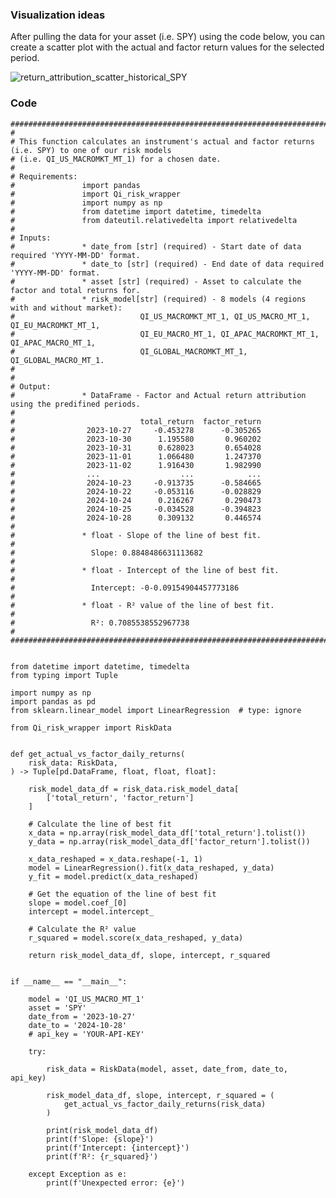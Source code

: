 ### Visualization ideas

After pulling the data for your asset (i.e. SPY) using the code below, you can create a scatter plot with the actual and 
factor return values for the selected period. 

![return_attribution_scatter_historical_SPY](https://github.com/user-attachments/assets/c7211bcd-2cc3-4cb6-8dbd-53ddba20796b)


### Code

    #########################################################################################################
    # 
    # This function calculates an instrument's actual and factor returns (i.e. SPY) to one of our risk models 
    # (i.e. QI_US_MACROMKT_MT_1) for a chosen date.
    #
    # Requirements:
    #               import pandas
    #               import Qi_risk_wrapper
    #               import numpy as np
    #               from datetime import datetime, timedelta
    #               from dateutil.relativedelta import relativedelta
    #
    # Inputs: 
    #               * date_from [str] (required) - Start date of data required 'YYYY-MM-DD' format.
    #               * date_to [str] (required) - End date of data required 'YYYY-MM-DD' format.
    #               * asset [str] (required) - Asset to calculate the factor and total returns for.
    #               * risk_model[str] (required) - 8 models (4 regions with and without market):
    #                            QI_US_MACROMKT_MT_1, QI_US_MACRO_MT_1, QI_EU_MACROMKT_MT_1, 
    #                            QI_EU_MACRO_MT_1, QI_APAC_MACROMKT_MT_1, QI_APAC_MACRO_MT_1, 
    #                            QI_GLOBAL_MACROMKT_MT_1, QI_GLOBAL_MACRO_MT_1.
    #
    # 
    # Output: 
    #               * DataFrame - Factor and Actual return attribution using the predifined periods. 
    #
    #                            total_return  factor_return
    #                2023-10-27     -0.453278      -0.305265
    #                2023-10-30      1.195580       0.960202
    #                2023-10-31      0.628023       0.654028
    #                2023-11-01      1.066480       1.247370
    #                2023-11-02      1.916430       1.982990
    #                ...                  ...            ...
    #                2024-10-23     -0.913735      -0.584665
    #                2024-10-22     -0.053116      -0.028829
    #                2024-10-24      0.216267       0.290473
    #                2024-10-25     -0.034528      -0.394823
    #                2024-10-28      0.309132       0.446574
    #
    #               * float - Slope of the line of best fit.
    #                
    #                 Slope: 0.8848486631113682
    #
    #               * float - Intercept of the line of best fit.
    #                 
    #                 Intercept: -0-0.09154904457773186
    #           
    #               * float - R² value of the line of best fit.
    #
    #                 R²: 0.7085538552967738  
    #
    #########################################################################################################
  
    
    from datetime import datetime, timedelta
    from typing import Tuple
    
    import numpy as np
    import pandas as pd
    from sklearn.linear_model import LinearRegression  # type: ignore
    
    from Qi_risk_wrapper import RiskData
    
    
    def get_actual_vs_factor_daily_returns(
        risk_data: RiskData,
    ) -> Tuple[pd.DataFrame, float, float, float]:
    
        risk_model_data_df = risk_data.risk_model_data[
            ['total_return', 'factor_return']
        ]
    
        # Calculate the line of best fit
        x_data = np.array(risk_model_data_df['total_return'].tolist())
        y_data = np.array(risk_model_data_df['factor_return'].tolist())
    
        x_data_reshaped = x_data.reshape(-1, 1)
        model = LinearRegression().fit(x_data_reshaped, y_data)
        y_fit = model.predict(x_data_reshaped)
    
        # Get the equation of the line of best fit
        slope = model.coef_[0]
        intercept = model.intercept_
    
        # Calculate the R² value
        r_squared = model.score(x_data_reshaped, y_data)
    
        return risk_model_data_df, slope, intercept, r_squared
    
    
    if __name__ == "__main__":
    
        model = 'QI_US_MACRO_MT_1'
        asset = 'SPY'
        date_from = '2023-10-27'
        date_to = '2024-10-28'
        # api_key = 'YOUR-API-KEY'
    
        try:
    
            risk_data = RiskData(model, asset, date_from, date_to, api_key)
    
            risk_model_data_df, slope, intercept, r_squared = (
                get_actual_vs_factor_daily_returns(risk_data)
            )
    
            print(risk_model_data_df)
            print(f'Slope: {slope}')
            print(f'Intercept: {intercept}')
            print(f'R²: {r_squared}')
    
        except Exception as e:
            print(f'Unexpected error: {e}')


